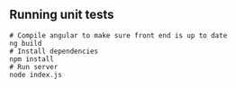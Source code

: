## Running unit tests
```
# Compile angular to make sure front end is up to date
ng build
# Install dependencies
npm install
# Run server
node index.js
```
